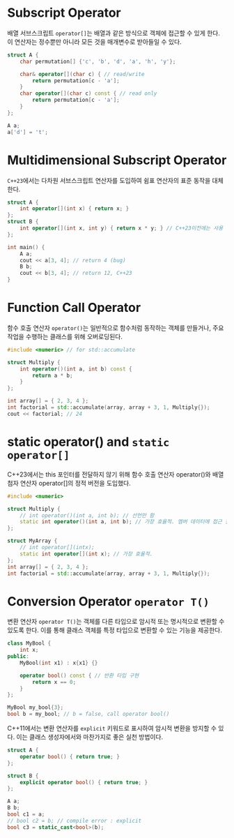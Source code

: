 # Subscript Operator
배열 서브스크립트 `operator[]`는 배열과 같은 방식으로 객체에 접근할 수 있게 한다. 이 연산자는 정수뿐만 아니라 모든 것을 매개변수로 받아들일 수 있다.
```cpp
struct A {
	char permutation[] {'c', 'b', 'd', 'a', 'h', 'y'};

	char& operator[](char c) { // read/write
		return permutation[c - 'a'];
	}
	char operator[](char c) const { // read only
		return permutation[c - 'a'];
	}
};

A a;
a['d'] = 't';
```

# Multidimensional Subscript Operator
`C++23`에서는 다차원 서브스크립트 연산자를 도입하여 쉼표 연산자의 표준 동작을 대체한다.
```cpp
struct A {
	int operator[](int x) { return x; }
};
struct B {
	int operator[](int x, int y) { return x * y; } // C++23이전에는 사용 불가
};

int main() {
	A a;
	cout << a[3, 4]; // return 4 (bug)
	B b;
	cout << b[3, 4]; // return 12, C++23
}
```

# Function Call Operator
함수 호출 연산자 `operator()`는 일반적으로 함수처럼 동작하는 객체를 만들거나, 주요 작업을 수행하는 클래스를 위해 오버로딩된다.
```cpp
#include <numeric> // for std::accumulate

struct Multiply {
	int operator()(int a, int b) const {
		return a * b;
	}
};

int array[] = { 2, 3, 4 };
int factorial = std::accumulate(array, array + 3, 1, Multiply{});
cout << factorial; // 24
```

# static operator() and `static operator[]`
C++23에서는 this 포인터를 전달하지 않기 위해 함수 호출 연산자 operator()와 배열 첨자 연산자 operator[]의 정적 버전을 도입했다.
```cpp
#include <numeric>

struct Multiply {
	// int operator()(int a, int b); // 선언만 함
	static int operator()(int a, int b); // 가장 효율적. 멤버 데이터에 접근 필요 X
};

struct MyArray {
	// int operator[](intx);
	static int operator[](int x); // 가장 효율적.
};
int array[] = { 2, 3, 4 };
int factorial = std::accumulate(array, array + 3, 1, Multiply{});
```

# Conversion Operator `operator T()`
변환 연산자 `operator T()`는 객체를 다른 타입으로 암시적 또는 명시적으로 변환할 수 있도록 한다. 이를 통해 클래스 객체를 특정 타입으로 변환할 수 있는 기능을 제공한다.
```cpp
class MyBool {
	int x;
public:
	MyBool(int x1) : x{x1} {}

	operator bool() const { // 반환 타입 구현
		return x == 0;
	}
};

MyBool my_bool{3};
bool b = my_bool; // b = false, call operator bool()
```

C++11에서는 변환 연산자를 `explicit` 키워드로 표시하여 암시적 변환을 방지할 수 있다. 이는 클래스 생성자에서와 마찬가지로 좋은 실천 방법이다.
```cpp
struct A {
	operator bool() { return true; }
};

struct B {
	explicit operator bool() { return true; }
};

A a;
B b;
bool c1 = a;
// bool c2 = b; // compile error : explicit
bool c3 = static_cast<bool>(b);
```